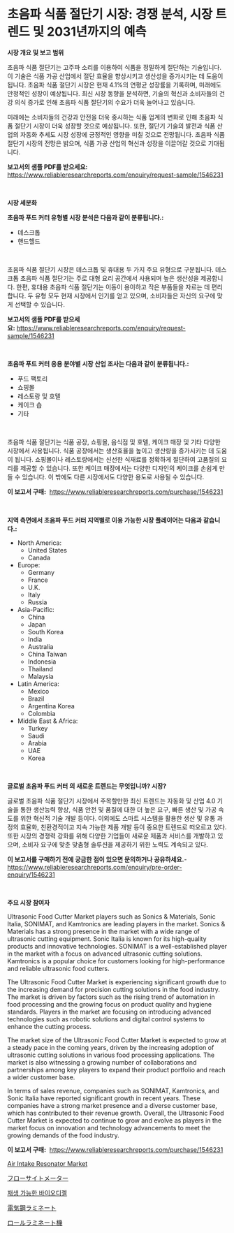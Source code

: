 <p><h1>초음파 식품 절단기 시장: 경쟁 분석, 시장 트렌드 및 2031년까지의 예측</h1></p><p><strong>시장 개요 및 보고 범위</strong></p>
<p><p>초음파 식품 절단기는 고주파 소리를 이용하여 식품을 정밀하게 절단하는 기술입니다. 이 기술은 식품 가공 산업에서 절단 효율을 향상시키고 생산성을 증가시키는 데 도움이 됩니다. 초음파 식품 절단기 시장은 현재 4.1%의 연평균 성장률을 기록하며, 미래에도 안정적인 성장이 예상됩니다. 최신 시장 동향을 분석하면, 기술의 혁신과 소비자들의 건강 의식 증가로 인해 초음파 식품 절단기의 수요가 더욱 늘어나고 있습니다.</p><p>미래에는 소비자들의 건강과 안전을 더욱 중시하는 식품 업계의 변화로 인해 초음파 식품 절단기 시장이 더욱 성장할 것으로 예상됩니다. 또한, 절단기 기술의 발전과 식품 산업의 자동화 추세도 시장 성장에 긍정적인 영향을 미칠 것으로 전망됩니다. 초음파 식품 절단기 시장의 전망은 밝으며, 식품 가공 산업의 혁신과 성장을 이끌어갈 것으로 기대됩니다.</p></p>
<p><strong>보고서의 샘플 PDF를 받으세요:</strong> <a href="https://www.reliableresearchreports.com/enquiry/request-sample/1546231">https://www.reliableresearchreports.com/enquiry/request-sample/1546231</a></p>
<p>&nbsp;</p>
<p><strong>시장 세분화</strong></p>
<p><strong>초음파 푸드 커터 유형별 시장 분석은 다음과 같이 분류됩니다.:</strong></p>
<p><ul><li>데스크톱</li><li>핸드헬드</li></ul></p>
<p>&nbsp;</p>
<p><p>초음파 식품 절단기 시장은 데스크톱 및 휴대용 두 가지 주요 유형으로 구분됩니다. 데스크톱 초음파 식품 절단기는 주로 대형 요리 공간에서 사용되며 높은 생산성을 제공합니다. 한편, 휴대용 초음파 식품 절단기는 이동이 용이하고 작은 부품들을 자르는 데 편리합니다. 두 유형 모두 현재 시장에서 인기를 얻고 있으며, 소비자들은 자신의 요구에 맞게 선택할 수 있습니다.</p></p>
<p><strong>보고서의 샘플 PDF를 받으세요:</strong>&nbsp;<a href="https://www.reliableresearchreports.com/enquiry/request-sample/1546231">https://www.reliableresearchreports.com/enquiry/request-sample/1546231</a></p>
<p>&nbsp;</p>
<p><strong> 초음파 푸드 커터 응용 분야별 시장 산업 조사는 다음과 같이 분류됩니다.:</strong></p>
<p><ul><li>푸드 팩토리</li><li>쇼핑몰</li><li>레스토랑 및 호텔</li><li>케이크 숍</li><li>기타</li></ul></p>
<p>&nbsp;</p>
<p><p>초음파 식품 절단기는 식품 공장, 쇼핑몰, 음식점 및 호텔, 케이크 매장 및 기타 다양한 시장에서 사용됩니다. 식품 공장에서는 생산효율을 높이고 생산량을 증가시키는 데 도움이 됩니다. 쇼핑몰이나 레스토랑에서는 신선한 식재료를 정확하게 절단하여 고품질의 요리를 제공할 수 있습니다. 또한 케이크 매장에서는 다양한 디자인의 케이크를 손쉽게 만들 수 있습니다. 이 밖에도 다른 시장에서도 다양한 용도로 사용될 수 있습니다.</p></p>
<p><strong>이 보고서 구매:</strong>&nbsp; <a href="https://www.reliableresearchreports.com/purchase/1546231">https://www.reliableresearchreports.com/purchase/1546231</a></p>
<p>&nbsp;</p>
<p><strong>지역 측면에서 초음파 푸드 커터 지역별로 이용 가능한 시장 플레이어는 다음과 같습니다.:</strong></p>
<p><ul>
    <li>
        North America:
        <ul>
            <li>United States</li>
            <li>Canada</li>
        </ul>
    </li>
    <li>
        Europe:
        <ul>
            <li>Germany</li>
            <li>France</li>
            <li>U.K.</li>
            <li>Italy</li>
            <li>Russia</li>
        </ul>
    </li>
    <li>
        Asia-Pacific:
        <ul>
            <li>China</li>
            <li>Japan</li>
            <li>South Korea</li>
            <li>India</li>
            <li>Australia</li>
            <li>China Taiwan</li>
            <li>Indonesia</li>
            <li>Thailand</li>
            <li>Malaysia</li>
        </ul>
    </li>
    <li>
        Latin America:
        <ul>
            <li>Mexico</li>
            <li>Brazil</li>
            <li>Argentina Korea</li>
            <li>Colombia</li>
        </ul>
    </li>
    <li>
        Middle East & Africa:
        <ul>
            <li>Turkey</li>
            <li>Saudi</li>
            <li>Arabia</li>
            <li>UAE</li>
            <li>Korea</li>
        </ul>
    </li>
    </ul></p>
<p>&nbsp;</p>
<p><strong>글로벌 초음파 푸드 커터 의 새로운 트렌드는 무엇입니까? 시장?</strong></p>
<p><p>글로벌 초음파 식품 절단기 시장에서 주목할만한 최신 트렌드는 자동화 및 산업 4.0 기술을 통한 생산능력 향상, 식품 안전 및 품질에 대한 더 높은 요구, 빠른 생산 및 가공 속도를 위한 혁신적 기술 개발 등이다. 이외에도 스마트 시스템을 활용한 생산 및 유통 과정의 효율화, 친환경적이고 지속 가능한 제품 개발 등이 중요한 트렌드로 떠오르고 있다. 또한 시장의 경쟁력 강화를 위해 다양한 기업들이 새로운 제품과 서비스를 개발하고 있으며, 소비자 요구에 맞춘 맞춤형 솔루션을 제공하기 위한 노력도 계속되고 있다.</p></p>
<p><strong>이 보고서를 구매하기 전에 궁금한 점이 있으면 문의하거나 공유하세요.</strong>- <a href="https://www.reliableresearchreports.com/enquiry/pre-order-enquiry/1546231">https://www.reliableresearchreports.com/enquiry/pre-order-enquiry/1546231</a></p>
<p>&nbsp;</p>
<p><strong>주요 시장 참여자</strong></p>
<p><p>Ultrasonic Food Cutter Market players such as Sonics & Materials, Sonic Italia, SONIMAT, and Kamtronics are leading players in the market. Sonics & Materials has a strong presence in the market with a wide range of ultrasonic cutting equipment. Sonic Italia is known for its high-quality products and innovative technologies. SONIMAT is a well-established player in the market with a focus on advanced ultrasonic cutting solutions. Kamtronics is a popular choice for customers looking for high-performance and reliable ultrasonic food cutters.</p><p>The Ultrasonic Food Cutter Market is experiencing significant growth due to the increasing demand for precision cutting solutions in the food industry. The market is driven by factors such as the rising trend of automation in food processing and the growing focus on product quality and hygiene standards. Players in the market are focusing on introducing advanced technologies such as robotic solutions and digital control systems to enhance the cutting process.</p><p>The market size of the Ultrasonic Food Cutter Market is expected to grow at a steady pace in the coming years, driven by the increasing adoption of ultrasonic cutting solutions in various food processing applications. The market is also witnessing a growing number of collaborations and partnerships among key players to expand their product portfolio and reach a wider customer base.</p><p>In terms of sales revenue, companies such as SONIMAT, Kamtronics, and Sonic Italia have reported significant growth in recent years. These companies have a strong market presence and a diverse customer base, which has contributed to their revenue growth. Overall, the Ultrasonic Food Cutter Market is expected to continue to grow and evolve as players in the market focus on innovation and technology advancements to meet the growing demands of the food industry.</p></p>
<p><strong>이 보고서 구매:</strong>&nbsp;&nbsp;<a href="https://www.reliableresearchreports.com/purchase/1546231">https://www.reliableresearchreports.com/purchase/1546231</a></p>
<p><p><a href="https://issuu.com/reportprime-2/docs/air-intake-resonator-market-size-2030.pptx">Air Intake Resonator Market</a></p><p><a href="https://medium.com/@shade463/%E3%83%95%E3%83%AD%E3%83%BC%E3%82%B5%E3%82%A4%E3%83%88%E3%83%A1%E3%83%88%E3%83%AA%E3%83%BC%E5%B8%82%E5%A0%B4%E8%A6%8F%E6%A8%A1-%E6%88%90%E9%95%B7%E7%8E%87-%E3%83%88%E3%83%AC%E3%83%B3%E3%83%892024-2030-6716ad308696">フローサイトメーター</a></p><p><a href="https://github.com/vskv4779xr1/Market-Research-Report-List-1/blob/main/422440213320.md">재생 가능한 바이오디젤</a></p><p><a href="https://github.com/mcbeesbxa270/Market-Research-Report-List-1/blob/main/520698914220.md">電気鋼ラミネート</a></p><p><a href="https://github.com/EmoryYundt1935/Market-Research-Report-List-1/blob/main/936377014221.md">ロールラミネート機</a></p></p>

